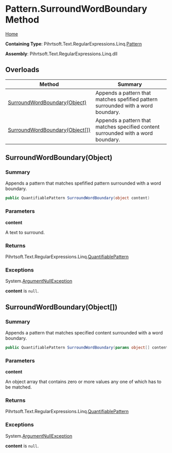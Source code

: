 # Pattern\.SurroundWordBoundary Method

[Home](../../../../../../README.md)

**Containing Type**: Pihrtsoft\.Text\.RegularExpressions\.Linq\.[Pattern](../README.md)

**Assembly**: Pihrtsoft\.Text\.RegularExpressions\.Linq\.dll

## Overloads

| Method | Summary |
| ------ | ------- |
| [SurroundWordBoundary(Object)](#Pihrtsoft_Text_RegularExpressions_Linq_Pattern_SurroundWordBoundary_System_Object_) | Appends a pattern that matches spefified pattern surrounded with a word boundary\. |
| [SurroundWordBoundary(Object\[\])](#Pihrtsoft_Text_RegularExpressions_Linq_Pattern_SurroundWordBoundary_System_Object___) | Appends a pattern that matches specified content surrounded with a word boundary\. |

## SurroundWordBoundary\(Object\) <a name="Pihrtsoft_Text_RegularExpressions_Linq_Pattern_SurroundWordBoundary_System_Object_"></a>

### Summary

Appends a pattern that matches spefified pattern surrounded with a word boundary\.

```csharp
public QuantifiablePattern SurroundWordBoundary(object content)
```

### Parameters

**content**

A text to surround\.

### Returns

Pihrtsoft\.Text\.RegularExpressions\.Linq\.[QuantifiablePattern](../../QuantifiablePattern/README.md)

### Exceptions

System\.[ArgumentNullException](https://docs.microsoft.com/en-us/dotnet/api/system.argumentnullexception)

**content** is `null`\.

## SurroundWordBoundary\(Object\[\]\) <a name="Pihrtsoft_Text_RegularExpressions_Linq_Pattern_SurroundWordBoundary_System_Object___"></a>

### Summary

Appends a pattern that matches specified content surrounded with a word boundary\.

```csharp
public QuantifiablePattern SurroundWordBoundary(params object[] content)
```

### Parameters

**content**

An object array that contains zero or more values any one of which has to be matched\.

### Returns

Pihrtsoft\.Text\.RegularExpressions\.Linq\.[QuantifiablePattern](../../QuantifiablePattern/README.md)

### Exceptions

System\.[ArgumentNullException](https://docs.microsoft.com/en-us/dotnet/api/system.argumentnullexception)

**content** is `null`\.

